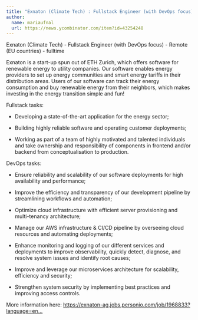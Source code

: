 ```yaml
---
title: "Exnaton (Climate Tech) : Fullstack Engineer (with DevOps focus)"
author:
  name: mariaufnal
  url: https://news.ycombinator.com/item?id=43254248
---
```

Exnaton (Climate Tech) - Fullstack Engineer (with DevOps focus) - Remote (EU countries) - fulltime

Exnaton is a start-up spun out of ETH Zurich, which offers software for renewable energy to utility companies. Our software enables energy providers to set up energy communities and smart energy tariffs in their distribution areas. Users of our software can track their energy consumption and buy renewable energy from their neighbors, which makes investing in the energy transition simple and fun!

Fullstack tasks:

- Developing a state-of-the-art application for the energy sector;

- Building highly reliable software and operating customer deployments;

- Working as part of a team of highly motivated and talented individuals and take ownership and responsibility of components in frontend and&#x2F;or backend from conceptualisation to production.

DevOps tasks:

- Ensure reliability and scalability of our software deployments for high availability and performance;

- Improve the efficiency and transparency of our development pipeline by streamlining workflows and automation;

- Optimize cloud infrastructure with efficient server provisioning and multi-tenancy architecture;

- Manage our AWS infrastructure &amp; CI&#x2F;CD pipeline by overseeing cloud resources and automating deployments;

- Enhance monitoring and logging of our different services and deployments to improve observability, quickly detect, diagnose, and resolve system issues and identify root causes;

- Improve and leverage our microservices architecture for scalability, efficiency and security;

- Strengthen system security by implementing best practices and improving access controls.

More information here: <a href="https:&#x2F;&#x2F;exnaton-ag.jobs.personio.com&#x2F;job&#x2F;1968833?language=en&amp;display=en" rel="nofollow">https:&#x2F;&#x2F;exnaton-ag.jobs.personio.com&#x2F;job&#x2F;1968833?language=en...</a>
<JobApplication />
